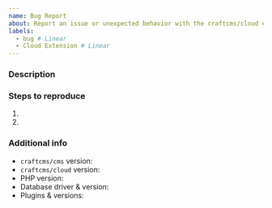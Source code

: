 ```yaml
---
name: Bug Report
about: Report an issue or unexpected behavior with the craftcms/cloud extension.
labels:
  - bug # Linear
  - Cloud Extension # Linear
---
```


### Description



### Steps to reproduce

1.
2.

### Additional info

- `craftcms/cms` version:
- `craftcms/cloud` version:
- PHP version:
- Database driver & version:
- Plugins & versions:
